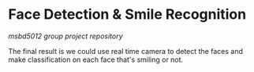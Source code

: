 # Face Detection & Smile Recognition 
*msbd5012 group project repository*

The final result is we could use real time camera to detect the faces  and make classification on each face that's smiling or not.
